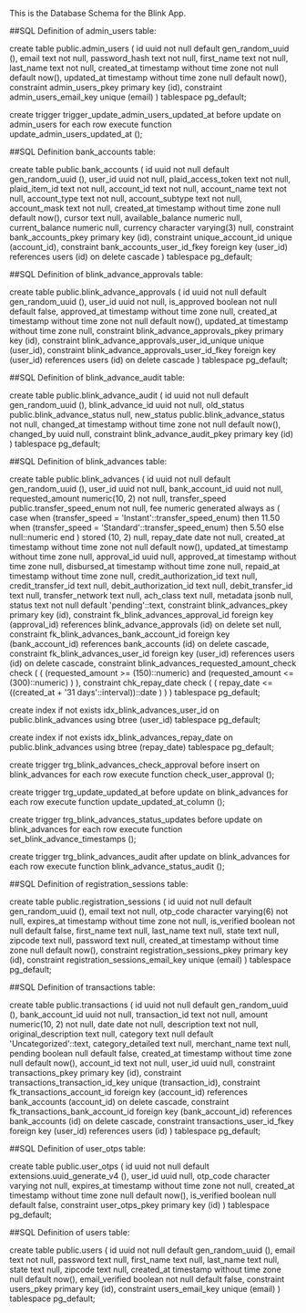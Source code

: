 This is the Database Schema for the Blink App.


##SQL Definition of admin_users table:

create table
  public.admin_users (
    id uuid not null default gen_random_uuid (),
    email text not null,
    password_hash text not null,
    first_name text not null,
    last_name text not null,
    created_at timestamp without time zone not null default now(),
    updated_at timestamp without time zone null default now(),
    constraint admin_users_pkey primary key (id),
    constraint admin_users_email_key unique (email)
  ) tablespace pg_default;

create trigger trigger_update_admin_users_updated_at before
update on admin_users for each row
execute function update_admin_users_updated_at ();

##SQL Definition bank_accounts table:

create table
  public.bank_accounts (
    id uuid not null default gen_random_uuid (),
    user_id uuid not null,
    plaid_access_token text not null,
    plaid_item_id text not null,
    account_id text not null,
    account_name text not null,
    account_type text not null,
    account_subtype text not null,
    account_mask text not null,
    created_at timestamp without time zone null default now(),
    cursor text null,
    available_balance numeric null,
    current_balance numeric null,
    currency character varying(3) null,
    constraint bank_accounts_pkey primary key (id),
    constraint unique_account_id unique (account_id),
    constraint bank_accounts_user_id_fkey foreign key (user_id) references users (id) on delete cascade
  ) tablespace pg_default;

  


##SQL Definition of blink_advance_approvals table:

create table
  public.blink_advance_approvals (
    id uuid not null default gen_random_uuid (),
    user_id uuid not null,
    is_approved boolean not null default false,
    approved_at timestamp without time zone null,
    created_at timestamp without time zone not null default now(),
    updated_at timestamp without time zone null,
    constraint blink_advance_approvals_pkey primary key (id),
    constraint blink_advance_approvals_user_id_unique unique (user_id),
    constraint blink_advance_approvals_user_id_fkey foreign key (user_id) references users (id) on delete cascade
  ) tablespace pg_default;


  ##SQL Definition of blink_advance_audit table:

create table
  public.blink_advance_audit (
    id uuid not null default gen_random_uuid (),
    blink_advance_id uuid not null,
    old_status public.blink_advance_status null,
    new_status public.blink_advance_status not null,
    changed_at timestamp without time zone not null default now(),
    changed_by uuid null,
    constraint blink_advance_audit_pkey primary key (id)
  ) tablespace pg_default;


##SQL Definition of blink_advances table:

  create table
  public.blink_advances (
    id uuid not null default gen_random_uuid (),
    user_id uuid not null,
    bank_account_id uuid not null,
    requested_amount numeric(10, 2) not null,
    transfer_speed public.transfer_speed_enum not null,
    fee numeric generated always as (
      case
        when (transfer_speed = 'Instant'::transfer_speed_enum) then 11.50
        when (transfer_speed = 'Standard'::transfer_speed_enum) then 5.50
        else null::numeric
      end
    ) stored (10, 2) null,
    repay_date date not null,
    created_at timestamp without time zone not null default now(),
    updated_at timestamp without time zone null,
    approval_id uuid null,
    approved_at timestamp without time zone null,
    disbursed_at timestamp without time zone null,
    repaid_at timestamp without time zone null,
    credit_authorization_id text null,
    credit_transfer_id text null,
    debit_authorization_id text null,
    debit_transfer_id text null,
    transfer_network text null,
    ach_class text null,
    metadata jsonb null,
    status text not null default 'pending'::text,
    constraint blink_advances_pkey primary key (id),
    constraint fk_blink_advances_approval_id foreign key (approval_id) references blink_advance_approvals (id) on delete set null,
    constraint fk_blink_advances_bank_account_id foreign key (bank_account_id) references bank_accounts (id) on delete cascade,
    constraint fk_blink_advances_user_id foreign key (user_id) references users (id) on delete cascade,
    constraint blink_advances_requested_amount_check check (
      (
        (requested_amount >= (150)::numeric)
        and (requested_amount <= (300)::numeric)
      )
    ),
    constraint chk_repay_date check (
      (
        repay_date <= ((created_at + '31 days'::interval))::date
      )
    )
  ) tablespace pg_default;

create index if not exists idx_blink_advances_user_id on public.blink_advances using btree (user_id) tablespace pg_default;

create index if not exists idx_blink_advances_repay_date on public.blink_advances using btree (repay_date) tablespace pg_default;

create trigger trg_blink_advances_check_approval before insert on blink_advances for each row
execute function check_user_approval ();

create trigger trg_update_updated_at before
update on blink_advances for each row
execute function update_updated_at_column ();

create trigger trg_blink_advances_status_updates before
update on blink_advances for each row
execute function set_blink_advance_timestamps ();

create trigger trg_blink_advances_audit
after
update on blink_advances for each row
execute function blink_advance_status_audit ();


##SQL Definition of registration_sessions table:

create table
  public.registration_sessions (
    id uuid not null default gen_random_uuid (),
    email text not null,
    otp_code character varying(6) not null,
    expires_at timestamp without time zone not null,
    is_verified boolean not null default false,
    first_name text null,
    last_name text null,
    state text null,
    zipcode text null,
    password text null,
    created_at timestamp without time zone null default now(),
    constraint registration_sessions_pkey primary key (id),
    constraint registration_sessions_email_key unique (email)
  ) tablespace pg_default;



  ##SQL Definition of transactions table:

  create table
  public.transactions (
    id uuid not null default gen_random_uuid (),
    bank_account_id uuid not null,
    transaction_id text not null,
    amount numeric(10, 2) not null,
    date date not null,
    description text not null,
    original_description text null,
    category text null default 'Uncategorized'::text,
    category_detailed text null,
    merchant_name text null,
    pending boolean null default false,
    created_at timestamp without time zone null default now(),
    account_id text not null,
    user_id uuid null,
    constraint transactions_pkey primary key (id),
    constraint transactions_transaction_id_key unique (transaction_id),
    constraint fk_transactions_account_id foreign key (account_id) references bank_accounts (account_id) on delete cascade,
    constraint fk_transactions_bank_account_id foreign key (bank_account_id) references bank_accounts (id) on delete cascade,
    constraint transactions_user_id_fkey foreign key (user_id) references users (id)
  ) tablespace pg_default;


  ##SQL Definition of user_otps table:

  create table
  public.user_otps (
    id uuid not null default extensions.uuid_generate_v4 (),
    user_id uuid null,
    otp_code character varying not null,
    expires_at timestamp without time zone not null,
    created_at timestamp without time zone null default now(),
    is_verified boolean null default false,
    constraint user_otps_pkey primary key (id)
  ) tablespace pg_default;

  ##SQL Definition of users table:

  create table
  public.users (
    id uuid not null default gen_random_uuid (),
    email text not null,
    password text null,
    first_name text null,
    last_name text null,
    state text null,
    zipcode text null,
    created_at timestamp without time zone null default now(),
    email_verified boolean not null default false,
    constraint users_pkey primary key (id),
    constraint users_email_key unique (email)
  ) tablespace pg_default;